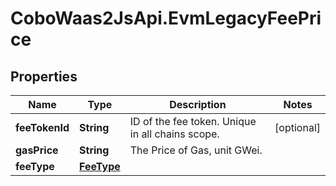 # CoboWaas2JsApi.EvmLegacyFeePrice

## Properties

Name | Type | Description | Notes
------------ | ------------- | ------------- | -------------
**feeTokenId** | **String** | ID of the fee token. Unique in all chains scope. | [optional] 
**gasPrice** | **String** | The Price of Gas, unit GWei. | 
**feeType** | [**FeeType**](FeeType.md) |  | 


